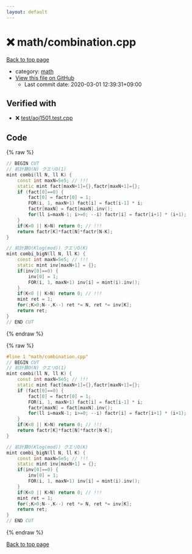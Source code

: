 ```yaml
---
layout: default
---
```


<!-- mathjax config similar to math.stackexchange -->
<script type="text/javascript" async
  src="https://cdnjs.cloudflare.com/ajax/libs/mathjax/2.7.5/MathJax.js?config=TeX-MML-AM_CHTML">
</script>
<script type="text/x-mathjax-config">
  MathJax.Hub.Config({
    TeX: { equationNumbers: { autoNumber: "AMS" }},
    tex2jax: {
      inlineMath: [ ['$','$'] ],
      processEscapes: true
    },
    "HTML-CSS": { matchFontHeight: false },
    displayAlign: "left",
    displayIndent: "2em"
  });
</script>

<script type="text/javascript" src="https://cdnjs.cloudflare.com/ajax/libs/jquery/3.4.1/jquery.min.js"></script>
<script src="https://cdn.jsdelivr.net/npm/jquery-balloon-js@1.1.2/jquery.balloon.min.js" integrity="sha256-ZEYs9VrgAeNuPvs15E39OsyOJaIkXEEt10fzxJ20+2I=" crossorigin="anonymous"></script>
<script type="text/javascript" src="../../assets/js/copy-button.js"></script>
<link rel="stylesheet" href="../../assets/css/copy-button.css" />


# :x: math/combination.cpp

<a href="../../index.html">Back to top page</a>

* category: <a href="../../index.html#7e676e9e663beb40fd133f5ee24487c2">math</a>
* <a href="{{ site.github.repository_url }}/blob/master/math/combination.cpp">View this file on GitHub</a>
    - Last commit date: 2020-03-01 12:39:31+09:00




## Verified with

* :x: <a href="../../verify/test/aoj1501.test.cpp.html">test/aoj1501.test.cpp</a>


## Code

<a id="unbundled"></a>
{% raw %}
```cpp
// BEGIN CUT
// 前計算O(N) クエリO(1)
mint combi(ll N, ll K) {
    const int maxN=5e5; // !!!
    static mint fact[maxN+1]={},factr[maxN+1]={};
    if (fact[0]==0) {
        fact[0] = factr[0] = 1;
        FOR(i, 1, maxN+1) fact[i] = fact[i-1] * i;
        factr[maxN] = fact[maxN].inv();
        for(ll i=maxN-1; i>=0; --i) factr[i] = factr[i+1] * (i+1);
    }
    if(K<0 || K>N) return 0; // !!!
    return factr[K]*fact[N]*factr[N-K];
}

// 前計算O(Klog(mod)) クエリO(K)
mint combi_bigN(ll N, ll K) {
    const int maxN=5e5; // !!!
    static mint inv[maxN+1] = {};
    if(inv[0]==0) {
        inv[0] = 1;
        FOR(i, 1, maxN+1) inv[i] = mint(i).inv();
    }
    if(K<0 || K>N) return 0; // !!!
    mint ret = 1;
    for(;K>0;N--,K--) ret *= N, ret *= inv[K];
    return ret;
}
// END CUT
```
{% endraw %}

<a id="bundled"></a>
{% raw %}
```cpp
#line 1 "math/combination.cpp"
// BEGIN CUT
// 前計算O(N) クエリO(1)
mint combi(ll N, ll K) {
    const int maxN=5e5; // !!!
    static mint fact[maxN+1]={},factr[maxN+1]={};
    if (fact[0]==0) {
        fact[0] = factr[0] = 1;
        FOR(i, 1, maxN+1) fact[i] = fact[i-1] * i;
        factr[maxN] = fact[maxN].inv();
        for(ll i=maxN-1; i>=0; --i) factr[i] = factr[i+1] * (i+1);
    }
    if(K<0 || K>N) return 0; // !!!
    return factr[K]*fact[N]*factr[N-K];
}

// 前計算O(Klog(mod)) クエリO(K)
mint combi_bigN(ll N, ll K) {
    const int maxN=5e5; // !!!
    static mint inv[maxN+1] = {};
    if(inv[0]==0) {
        inv[0] = 1;
        FOR(i, 1, maxN+1) inv[i] = mint(i).inv();
    }
    if(K<0 || K>N) return 0; // !!!
    mint ret = 1;
    for(;K>0;N--,K--) ret *= N, ret *= inv[K];
    return ret;
}
// END CUT

```
{% endraw %}

<a href="../../index.html">Back to top page</a>

